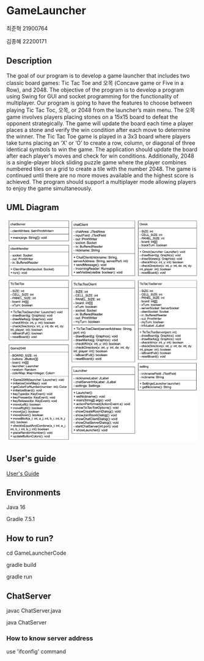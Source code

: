 # GameLauncher

최준혁 21900764

김종혜 22200171

## Description

The goal of our program is to develop a game launcher that includes two classic board games: Tic Tac Toe and 오목 (Concave game or Five in a Row), and 2048. The objective of the program is to develop a program using Swing for GUI and socket programming for the functionality of multiplayer. Our program is going to have the features to choose between playing Tic Tac Toc, 오목, or 2048 from the launcher’s main menu. The 오목 game involves players placing stones on a 15x15 board to defeat the opponent strategically. The game will update the board each time a player places a stone and verify the win condition after each move to determine the winner. The Tic Tac Toe game is played in a 3x3 board where players take turns placing an ‘X’ or ‘O’ to create a row, column, or diagonal of three identical symbols to win the game. The application should update the board after each player’s moves and check for win conditions. Additionally, 2048 is a single-player block sliding puzzle game where the player combines numbered tiles on a grid to create a tile with the number 2048. The game is continued until there are no more moves available and the highest score is achieved. The program should support a multiplayer mode allowing players to enjoy the game simultaneously.  

## UML Diagram

![UML Diagram](doc/screenshot/UML_Diagram.png)

## User's guide

[User's Guide](doc/user_guide.pdf)

## Environments

Java 16

Gradle 7.5.1

## How to run?
cd GameLauncherCode

gradle build

gradle run

## ChatServer
javac ChatServer.java

java ChatServer

### How to know server address
use 'ifconfig' command

